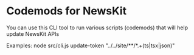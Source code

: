 # Codemods for NewsKit

You can use this CLI tool to run various scripts (codemods) that will help update NewsKit APIs

> 

Examples:
node src/cli.js update-token "../../site/**/*.+(ts|tsx|json)"